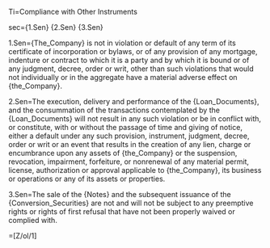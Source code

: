 Ti=Compliance with Other Instruments

sec={1.Sen} {2.Sen} {3.Sen}

1.Sen={The_Company} is not in violation or default of any term of its certificate of incorporation or bylaws, or of any provision of any mortgage, indenture or contract to which it is a party and by which it is bound or of any judgment, decree, order or writ, other than such violations that would not individually or in the aggregate have a material adverse effect on {the_Company}.

2.Sen=The execution, delivery and performance of the {Loan_Documents}, and the consummation of the transactions contemplated by the {Loan_Documents} will not result in any such violation or be in conflict with, or constitute, with or without the passage of time and giving of notice, either a default under any such provision, instrument, judgment, decree, order or writ or an event that results in the creation of any lien, charge or encumbrance upon any assets of {the_Company} or the suspension, revocation, impairment, forfeiture, or nonrenewal of any material permit, license, authorization or approval applicable to {the_Company}, its business or operations or any of its assets or properties.

3.Sen=The sale of the {Notes} and the subsequent issuance of the {Conversion_Securities} are not and will not be subject to any preemptive rights or rights of first refusal that have not been properly waived or complied with.

=[Z/ol/1]
